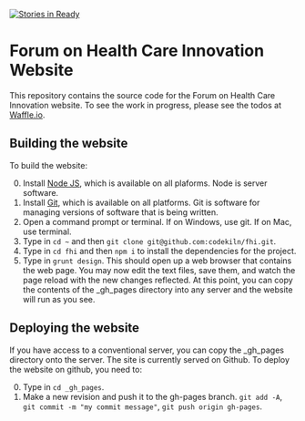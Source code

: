 [![Stories in Ready](https://badge.waffle.io/codekiln/fhi.png?label=ready&title=Ready)](https://waffle.io/codekiln/fhi)
# Forum on Health Care Innovation Website
This repository contains the source code for the Forum on Health Care Innovation website. To see the work in progress, please see the todos at [Waffle.io](https://waffle.io/codekiln/fhi).

## Building the website
To build the website: 

0. Install [Node JS](http://nodejs.org/), which is available on all plaforms. Node is server software. 
0. Install [Git](http://git-scm.com/), which is available on all platforms. Git is software for managing versions of software that is being written.
0. Open a command prompt or terminal. If on Windows, use git. If on Mac, use terminal.
0. Type in `cd ~` and then `git clone git@github.com:codekiln/fhi.git`. 
0. Type in `cd fhi` and then `npm i` to install the dependencies for the project. 
0. Type in `grunt design`. This should open up a web browser that contains the web page. You may now edit the text files, save them, and watch the page reload with the new changes reflected. At this point, you can copy the contents of the _gh_pages directory into any server and the website will run as you see.

## Deploying the website
If you have access to a conventional server, you can copy the _gh_pages directory onto the server. The site is currently served on Github. To deploy the website on github, you need to:

0. Type in `cd _gh_pages`. 
0. Make a new revision and push it to the gh-pages branch. `git add -A`, `git commit -m "my commit message"`, `git push origin gh-pages`. 